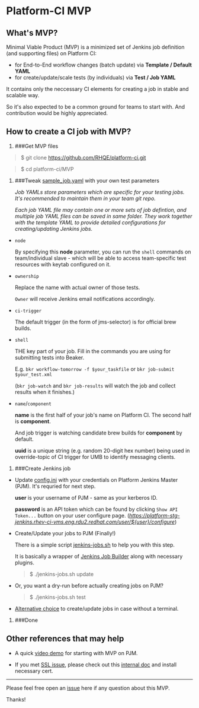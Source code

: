 # Platform-CI MVP

## What's MVP?

Minimal Viable Product (MVP) is a minimized set of Jenkins job definition (and supporting files) on Platform CI:

  - for End-to-End workflow changes (batch update) via **Template / Default YAML**
  - for create/update/scale tests (by individuals) via **Test / Job YAML**

It contains only the neccessary CI elements for creating a job in stable and scalable way.

So it's also expected to be a common ground for teams to start with. And contribution would be highly appreciated.

## How to create a CI job with MVP?

1. ###Get MVP files

  >$ git clone https://github.com/RHQE/platform-ci.git

  >$ cd platform-ci/MVP

1. ###Tweak [sample_job.yaml](/MVP/sample_job.yaml/) with your own test parameters

    *Job YAMLs store parameters which are specific for your testing jobs. It's recommended to maintain them in your team git repo.*

    *Each job YAML file may contain one or more sets of job defintion, and multiple job YAML files can be saved in same folder. They work together with the template YAML to provide detailed configurations for creating/updating Jenkins jobs.*

  - `node`

     By specifying this **node** parameter, you can run the `shell` commands on team/individual slave - which will be able to access team-specific test resources with keytab configured on it.

  - `ownership`

     Replace the name with actual owner of those tests.

     `Owner` will receive Jenkins email notifications accordingly.

  - `ci-trigger`

	 The default trigger (in the form of jms-selector) is for official brew builds.

  - `shell`

     THE key part of your job. Fill in the commands you are using for submitting tests into Beaker.

     E.g. `bkr workflow-tomorrow -f $your_taskfile` or `bkr job-submit $your_test.xml`

     (`bkr job-watch` and `bkr job-results` will watch the job and collect results when it finishes.)

  - `name`/`component`

     **name** is the first half of your job's name on Platform CI. The second half is **component**.

     And job trigger is watching candidate brew builds for **component** by default.

     **uuid** is a unique string (e.g. random 20-digit hex number) being used in override-topic of CI trigger for UMB to identify messaging clients.


1. ###Create Jenkins job

  - Update [config.ini](/MVP/config.ini/) with your credentials on Platform Jenkins Master (PJM). It's requried for next step.

    **user** is your username of PJM - same as your kerberos ID.

    **password** is an API token which can be found by clicking `Show API Token...` button on your user configure page. (*https://platform-stg-jenkins.rhev-ci-vms.eng.rdu2.redhat.com/user/${user}/configure*)

  - Create/Update your jobs to PJM (Finally!)

    There is a simple script [jenkins-jobs.sh](/MVP/jenkins-jobs.sh/) to help you with this step.

    It is basically a wrapper of [Jenkins Job Builder](http://ci.openstack.org/jenkins-job-builder/) along with necessary plugins.

     >$ ./jenkins-jobs.sh update

  - Or, you want a dry-run before actually creating jobs on PJM?

     >$ ./jenkins-jobs.sh test

  - [Alternative choice](https://platform-stg-jenkins.rhev-ci-vms.eng.rdu2.redhat.com/job/Platform-CI-MVP-Job-Builder/build) to create/update jobs in case without a terminal.

1. ###Done


## Other references that may help

  - A quick [video demo](http://lacrosse.redhat.com/lilu/CI_MVP_1.ogv) for starting with MVP on PJM.

  - If you met [SSL issue](https://github.com/RHQE/platform-ci/issues/4), please check out this [internal doc](https://docs.engineering.redhat.com/display/CI/Jenkins+CLI+Authentication) and install necessary cert.
  

---
Please feel free open an [issue](https://github.com/RHQE/platform-ci/issues) here if any question about this MVP.

Thanks!
